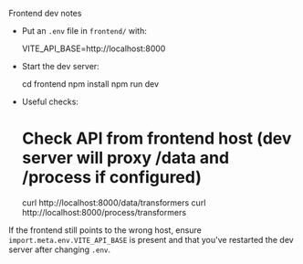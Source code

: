 Frontend dev notes

- Put an `.env` file in `frontend/` with:

  VITE_API_BASE=http://localhost:8000

- Start the dev server:

  cd frontend
  npm install
  npm run dev

- Useful checks:

  # Check API from frontend host (dev server will proxy /data and /process if configured)

  curl http://localhost:8000/data/transformers
  curl http://localhost:8000/process/transformers

If the frontend still points to the wrong host, ensure `import.meta.env.VITE_API_BASE` is present and that you've restarted the dev server after changing `.env`.
